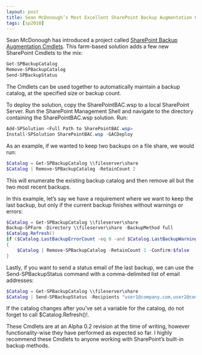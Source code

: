 ```yaml
---
layout: post
title: Sean McDonough’s Most Excellent SharePoint Backup Augmentation Cmdlets
tags: [sp2010]
---
```


Sean McDonough has introduced a project called [SharePoint Backup Augmentation Cmdlets](https://github.com/Nauplius/SharePoint-Backup-Cmdlets).  This farm-based solution adds a few new SharePoint Cmdlets to the mix:

```powershell
Get-SPBackupCatalog
Remove-SPBackupCatalog
Send-SPBackupStatus
```

The Cmdlets can be used together to automatically maintain a backup catalog, at the specified size or backup count.

To deploy the solution, copy the SharePointBAC.wsp to a local SharePoint Server.  Run the SharePoint Management Shell and navigate to the directory containing the SharePointBAC.wsp solution.  Run:

```powershell
Add-SPSolution <Full Path to SharePointBAC.wsp>
Install-SPSolution SharePointBAC.wsp -GACDeploy
```

As an example, if we wanted to keep two backups on a file share, we would run:

```powershell
$Catalog = Get-SPBackupCatalog \\fileserver\share
$Catalog | Remove-SPBackupCatalog -RetainCount 2
```

This will enumerate the existing backup catalog and then remove all but the two most recent backups.

In this example, let’s say we have a requirement where we want to keep the last backup, but only if the current backup finishes without warnings or errors:

```powershell
$Catalog = Get-SPBackupCatalog \\fileserver\share
Backup-SPFarm -Directory \\fileserver\share -BackupMethod full
$Catalog.Refresh()
if ($Catalog.LastBackupErrorCount -eq 0 -and $Catalog.LastBackupWarningCount -eq 0)
{
	$Catalog | Remove-SPBackupCatalog -RetainCount 1 -Confirm:$false
}
```

Lastly, if you want to send a status email of the last backup, we can use the Send-SPBackupStatus command with a comma-delimited list of email addresses:

```powershell
$Catalog = Get-SPBackupCatalog \\fileserver\share
$Catalog | Send-SPBackupStatus -Recipients "user1@company.com,user2@company.com"
```

If the catalog changes after you've set a variable for the catalog, do not forget to call $Catalog.Refresh()!.

These Cmdlets are at an Alpha 0.2 revision at the time of writing, however functionality-wise they have performed as expected so far.  I highly recommend these Cmdlets to anyone working with SharePoint’s built-in backup methods.
